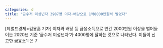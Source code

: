 ```yaml
---
categories: d
title: "금수저 미성년자 3987명 이자·배당으로 1억8000만원씩 벌었다"
---
```

[헤럴드경제=김용훈 기자] 이자와 배당 등 금융소득으로 연간 2000만원 이상을 벌어들이는 2020년 기준 &lsquo;금수저 미성년자&rsquo;가 4000명에 달하는 것으로 나타났다. 이들이 신고한 금융소득은 7